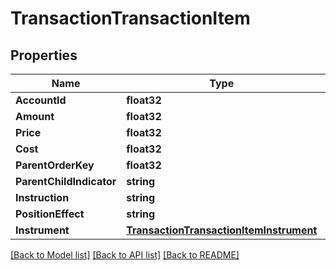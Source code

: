 # TransactionTransactionItem

## Properties

Name | Type | Description | Notes
------------ | ------------- | ------------- | -------------
**AccountId** | **float32** |  | [optional] 
**Amount** | **float32** |  | [optional] 
**Price** | **float32** |  | [optional] 
**Cost** | **float32** |  | [optional] 
**ParentOrderKey** | **float32** |  | [optional] 
**ParentChildIndicator** | **string** |  | [optional] 
**Instruction** | **string** |  | [optional] 
**PositionEffect** | **string** |  | [optional] 
**Instrument** | [**TransactionTransactionItemInstrument**](Transaction_transactionItem_instrument.md) |  | [optional] 

[[Back to Model list]](../README.md#documentation-for-models) [[Back to API list]](../README.md#documentation-for-api-endpoints) [[Back to README]](../README.md)


